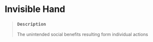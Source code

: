 # Invisible Hand

> ### `Description`
>
> The unintended social benefits resulting form individual actions

